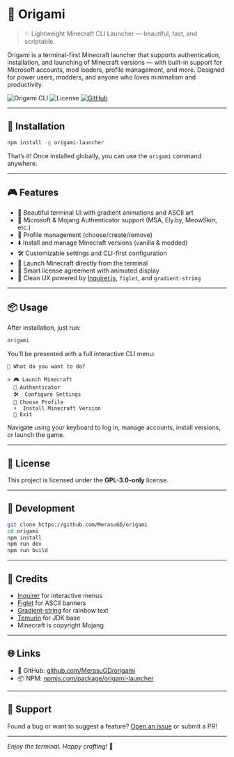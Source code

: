 # 🌸 Origami

> ✨ Lightweight Minecraft CLI Launcher — beautiful, fast, and scriptable.

Origami is a terminal-first Minecraft launcher that supports authentication, installation, and launching of Minecraft versions — with built-in support for Microsoft accounts, mod loaders, profile management, and more. Designed for power users, modders, and anyone who loves minimalism and productivity.

![Origami CLI](https://img.shields.io/npm/v/origami-launcher?style=flat-square)
![License](https://img.shields.io/github/license/merasugd/origami-launcher?style=flat-square)
[![GitHub](https://img.shields.io/badge/github-merasugd%2Forigami-launcher-blue?logo=github&style=flat-square)](https://github.com/merasugd/origami-launcher)

---

## 🚀 Installation

```bash
npm install -g origami-launcher
```

That’s it! Once installed globally, you can use the `origami` command anywhere.

---

## 🎮 Features

- 🎨 Beautiful terminal UI with gradient animations and ASCII art
- 🔐 Microsoft & Mojang Authenticator support (MSA, Ely.by, MeowSkin, etc.)
- 📂 Profile management (choose/create/remove)
- ⬇️ Install and manage Minecraft versions (vanilla & modded)
- 🛠 Customizable settings and CLI-first configuration
- 💨 Launch Minecraft directly from the terminal
- 🧠 Smart license agreement with animated display
- 🧼 Clean UX powered by [Inquirer.js](https://github.com/SBoudrias/Inquirer.js), `figlet`, and `gradient-string`

---

## 📦 Usage

After installation, just run:

```bash
origami
```

You'll be presented with a full interactive CLI menu:

```
🌸 What do you want to do?

> 🎮 Launch Minecraft
  🔐 Authenticator
  🛠  Configure Settings
  📂 Choose Profile
  ⬇️  Install Minecraft Version
  🚪 Exit
```

Navigate using your keyboard to log in, manage accounts, install versions, or launch the game.

---

## 📝 License

This project is licensed under the **GPL-3.0-only** license.

---

## 🧪 Development

```bash
git clone https://github.com/MerasuGD/origami
cd origami
npm install
npm run dev      
npm run build
```

---

## 💖 Credits

- [Inquirer](https://github.com/SBoudrias/Inquirer.js) for interactive menus
- [Figlet](https://github.com/patorjk/figlet.js) for ASCII banners
- [Gradient-string](https://github.com/bokub/gradient-string) for rainbow text
- [Temurin](https://adoptium.net/) for JDK base
- Minecraft is copyright Mojang

---

## 🌐 Links

- 📁 GitHub: [github.com/MerasuGD/origami](https://github.com/MerasuGD/origami)
- 📦 NPM: [npmjs.com/package/origami-launcher](https://www.npmjs.com/package/origami-launcher)

---

## 🙏 Support

Found a bug or want to suggest a feature? [Open an issue](https://github.com/MerasuGD/origami/issues) or submit a PR!

---

_Enjoy the terminal. Happy crafting!_ 🧵